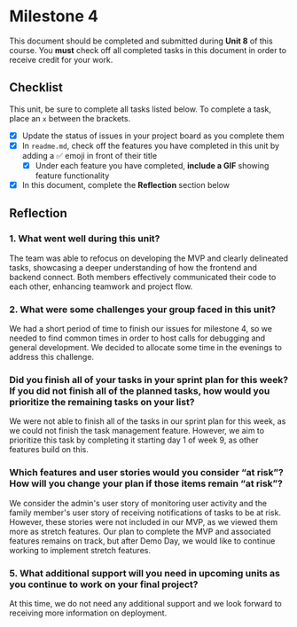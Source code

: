 # Milestone 4

This document should be completed and submitted during **Unit 8** of this course. You **must** check off all completed tasks in this document in order to receive credit for your work.

## Checklist

This unit, be sure to complete all tasks listed below. To complete a task, place an `x` between the brackets.

- [x] Update the status of issues in your project board as you complete them
- [x] In `readme.md`, check off the features you have completed in this unit by adding a ✅ emoji in front of their title
  - [x] Under each feature you have completed, **include a GIF** showing feature functionality
- [x] In this document, complete the **Reflection** section below

## Reflection

### 1. What went well during this unit?

The team was able to refocus on developing the MVP and clearly delineated tasks, showcasing a deeper understanding of how the frontend and backend connect. Both members effectively communicated their code to each other, enhancing teamwork and project flow. 

### 2. What were some challenges your group faced in this unit?

We had a short period of time to finish our issues for milestone 4, so we needed to find common times in order to host calls for debugging and general development. We decided to allocate some time in the evenings to address this challenge.

### Did you finish all of your tasks in your sprint plan for this week? If you did not finish all of the planned tasks, how would you prioritize the remaining tasks on your list?

We were not able to finish all of the tasks in our sprint plan for this week, as we could not finish the task management feature. However, we aim to prioritize this task by completing it starting day 1 of week 9, as other features build on this. 

### Which features and user stories would you consider “at risk”? How will you change your plan if those items remain “at risk”?

We consider the admin's user story of monitoring user activity and the family member's user story of receiving notifications of tasks to be at risk. However, these stories were not included in our MVP, as we viewed them more as stretch features. Our plan to complete the MVP and associated features remains on track, but after Demo Day, we would like to continue working to implement stretch features.  

### 5. What additional support will you need in upcoming units as you continue to work on your final project?

At this time, we do not need any additional support and we look forward to receiving more information on deployment.
